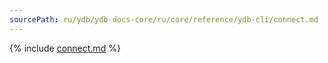 ```yaml
---
sourcePath: ru/ydb/ydb-docs-core/ru/core/reference/ydb-cli/connect.md
---
```


{% include [connect.md](_includes/connect.md) %}
